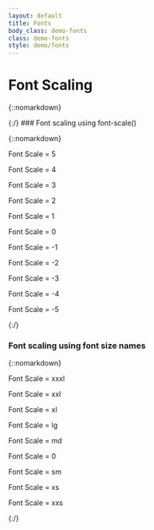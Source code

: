 ```yaml
---
layout: default
title: Fonts
body_class: demo-fonts
class: demo-fonts
style: demo/fonts
---
```

# Font Scaling

{::nomarkdown}
<div class="w-divider"></div>
{:/}
### Font scaling using font-scale()

{::nomarkdown}
<p data-font-scale=5>Font Scale = 5</p>
<p data-font-scale=4>Font Scale = 4</p>
<p data-font-scale=3>Font Scale = 3</p>
<p data-font-scale=2>Font Scale = 2</p>
<p data-font-scale=1>Font Scale = 1</p>
<p data-font-scale=0>Font Scale = 0</p>
<p data-font-scale=-1>Font Scale = -1</p>
<p data-font-scale=-2>Font Scale = -2</p>
<p data-font-scale=-3>Font Scale = -3</p>
<p data-font-scale=-4>Font Scale = -4</p>
<p data-font-scale=-5>Font Scale = -5</p>
{:/}

### Font scaling using font size names
{::nomarkdown}
<p data-font-scale=xxxl>Font Scale = xxxl</p>
<p data-font-scale=xxl>Font Scale = xxl</p>
<p data-font-scale=xl>Font Scale = xl</p>
<p data-font-scale=lg>Font Scale = lg</p>
<p data-font-scale=md>Font Scale = md</p>
<p data-font-scale=0>Font Scale = 0</p>
<p data-font-scale=sm>Font Scale = sm</p>
<p data-font-scale=xs>Font Scale = xs</p>
<p data-font-scale=xxs>Font Scale = xxs</p>
{:/}

